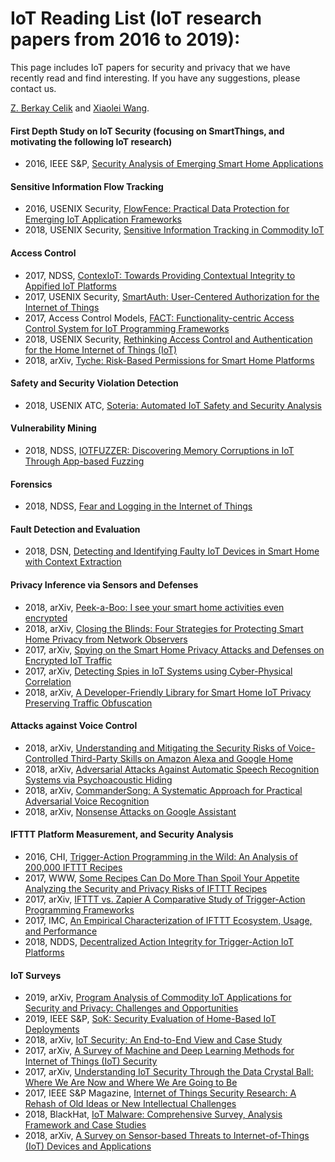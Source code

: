 # IoT Reading List (IoT research papers from 2016 to 2019):
This page includes IoT papers for security and privacy that we have recently read and find interesting. If you have any suggestions, please contact us.

[Z. Berkay Celik](https://beerkay.github.io/) and [Xiaolei Wang](mailto:xxw170@psu.edu).

#### First Depth Study on IoT Security (focusing on SmartThings, and motivating the following IoT research)
- 2016, IEEE S&P, [Security Analysis of Emerging Smart Home Applications](http://iotsecurity.eecs.umich.edu/img/Fernandes_SmartThingsSP16.pdf)

#### Sensitive Information Flow Tracking
- 2016, USENIX Security, [FlowFence: Practical Data Protection for Emerging IoT Application Frameworks](https://www.usenix.org/system/files/conference/usenixsecurity16/sec16_paper_fernandes.pdf)
- 2018, USENIX Security, [Sensitive Information Tracking in Commodity IoT](https://www.usenix.org/system/files/conference/usenixsecurity18/sec18-celik.pdf)

#### Access Control 
- 2017, NDSS, [ContexIoT: Towards Providing Contextual Integrity to Appified IoT Platforms](http://web.eecs.umich.edu/~jackjia/material/contexiot_ndss17.pdf) 
- 2017, USENIX Security, [SmartAuth: User-Centered Authorization for the Internet of Things](https://www.usenix.org/system/files/conference/usenixsecurity17/sec17-tian.pdf)
- 2017, Access Control Models, [FACT: Functionality-centric Access Control System for IoT Programming Frameworks](http://www.corelab.or.kr/Pubs/sacmat17_fact.pdf)
- 2018, USENIX Security, [Rethinking Access Control and Authentication for the Home Internet of Things (IoT)](https://www.usenix.org/system/files/conference/usenixsecurity18/sec18-he.pdf)
- 2018, arXiv, [Tyche: Risk-Based Permissions for Smart Home Platforms](https://arxiv.org/pdf/1801.04609)

#### Safety and Security Violation Detection 
- 2018, USENIX ATC, [Soteria: Automated IoT Safety and Security Analysis](https://www.usenix.org/system/files/conference/atc18/atc18-celik.pdf)

#### Vulnerability Mining 
- 2018, NDSS, [IOTFUZZER: Discovering Memory Corruptions in IoT Through App-based Fuzzing](http://web.cse.ohio-state.edu/~lin.3021/file/NDSS18b.pdf)

#### Forensics 
- 2018, NDSS, [Fear and Logging in the Internet of Things](http://seclab.illinois.edu/wp-content/uploads/2017/12/wang2018fear.pdf)

#### Fault Detection and Evaluation 
- 2018, DSN, [Detecting and Identifying Faulty IoT Devices in Smart Home with Context Extraction](https://ieeexplore.ieee.org/document/8416520/)

#### Privacy Inference via Sensors and Defenses
- 2018, arXiv, [Peek-a-Boo: I see your smart home activities even encrypted](https://arxiv.org/pdf/1808.02741)
- 2018, arXiv, [Closing the Blinds: Four Strategies for Protecting Smart Home Privacy from Network Observers](https://arxiv.org/pdf/1705.06809.pdf)
- 2017, arXiv, [Spying on the Smart Home Privacy Attacks and Defenses on Encrypted IoT Traffic](https://arxiv.org/pdf/1708.05044.pdf) 
- 2017, arXiv, [Detecting Spies in IoT Systems using Cyber-Physical Correlation](https://faculty.washington.edu/lagesse/publications/HiddenSensorDetection.pdf) 
- 2018, arXiv, [A Developer-Friendly Library for Smart Home IoT Privacy Preserving Traffic Obfuscation](https://arxiv.org/pdf/1808.07432.pdf)

#### Attacks against Voice Control 
- 2018, arXiv, [Understanding and Mitigating the Security Risks of Voice-Controlled Third-Party Skills on Amazon Alexa and Google Home](https://arxiv.org/pdf/1805.01525.pdf)
- 2018, arXiv, [Adversarial Attacks Against Automatic Speech Recognition Systems via Psychoacoustic Hiding](https://arxiv.org/pdf/1808.05665.pdf)
- 2018, arXiv, [CommanderSong: A Systematic Approach for Practical Adversarial Voice Recognition](https://arxiv.org/pdf/1801.08535.pdf)
- 2018, arXiv, [Nonsense Attacks on Google Assistant](https://arxiv.org/pdf/1808.01947.pdf)

#### IFTTT Platform Measurement, and Security Analysis
- 2016, CHI, [Trigger-Action Programming in the Wild: An Analysis of 200,000 IFTTT Recipes](https://par.nsf.gov/servlets/purl/10026427)
- 2017, WWW, [Some Recipes Can Do More Than Spoil Your Appetite Analyzing the Security and Privacy Risks of IFTTT Recipes](http://www.andrew.cmu.edu/user/liminjia/research/papers/ifttt-info-flows-www2017.pdf)
- 2017, arXiv, [IFTTT vs. Zapier A Comparative Study of Trigger-Action Programming Frameworks](https://arxiv.org/pdf/1808.02741) 
- 2017, IMC, [An Empirical Characterization of IFTTT Ecosystem, Usage, and Performance](https://conferences.sigcomm.org/imc/2017/papers/imc17-final41.pdf)
- 2018, NDDS, [Decentralized Action Integrity for Trigger-Action IoT Platforms](http://earlence.com/assets/papers/dtap_ndss18.pdf) 

#### IoT Surveys  
- 2019, arXiv, [Program Analysis of Commodity IoT Applications for Security and Privacy: Challenges and Opportunities](https://arxiv.org/pdf/1809.06962.pdf)
- 2019, IEEE S&P, [SoK: Security Evaluation of Home-Based IoT Deployments](https://www.computer.org/csdl/proceedings/sp/2019/6660/00/666001a208-abs.html)
- 2018, arXiv, [IoT Security: An End-to-End View and Case Study](https://arxiv.org/pdf/1805.05853.pdf)
- 2017, arXiv, [A Survey of Machine and Deep Learning Methods for Internet of Things (IoT) Security](https://arxiv.org/pdf/1807.11023.pdf)
- 2017, arXiv, [Understanding IoT Security Through the Data Crystal Ball: Where We Are Now and Where We Are Going to Be](https://arxiv.org/pdf/1703.09809.pdf)
- 2017, IEEE S&P Magazine, [Internet of Things Security Research: A Rehash of Old Ideas or New Intellectual Challenges](https://arxiv.org/pdf/1705.08522.pdf)
- 2018, BlackHat, [IoT Malware: Comprehensive Survey, Analysis Framework and Case Studies](https://i.blackhat.com/us-18/Thu-August-9/us-18-Costin-Zaddach-IoT-Malware-Comprehensive-Survey-Analysis-Framework-and-Case-Studies-wp.pdf)
- 2018, arXiv, [A Survey on Sensor-based Threats to Internet-of-Things (IoT) Devices and Applications](https://arxiv.org/pdf/1802.02041.pdf)
